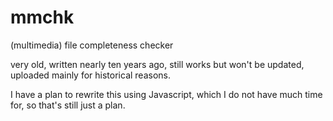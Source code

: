 # mmchk
(multimedia) file completeness checker

very old, written nearly ten years ago, still works but won't be updated, uploaded mainly for historical reasons.

I have a plan to rewrite this using Javascript, which I do not have much time for, so that's still just a plan.

